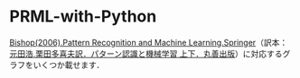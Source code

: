 # PRML-with-Python
[Bishop(2006).Pattern Recognition and Machine Learning.Springer](https://www.microsoft.com/en-us/research/publication/pattern-recognition-machine-learning/)（訳本：[元田浩,栗田多喜夫訳．パターン認識と機械学習 上下．丸善出版](https://www.amazon.co.jp/%E3%83%91%E3%82%BF%E3%83%BC%E3%83%B3%E8%AA%8D%E8%AD%98%E3%81%A8%E6%A9%9F%E6%A2%B0%E5%AD%A6%E7%BF%92-%E4%B8%8A-C-M-%E3%83%93%E3%82%B7%E3%83%A7%E3%83%83%E3%83%97/dp/4621061224/ref=sr_1_1?adgrpid=127345571705&hvadid=655072144057&hvdev=c&hvqmt=b&hvtargid=kwd-308831990579&hydadcr=4073_13322143&jp-ad-ap=0&keywords=%E3%83%91%E3%82%BF%E3%83%BC%E3%83%B3%E8%AA%8D%E8%AD%98%E3%81%A8%E6%A9%9F%E6%A2%B0%E5%AD%A6%E7%BF%92&qid=1681890471&s=books&sr=1-1)）に対応するグラフをいくつか載せます．
